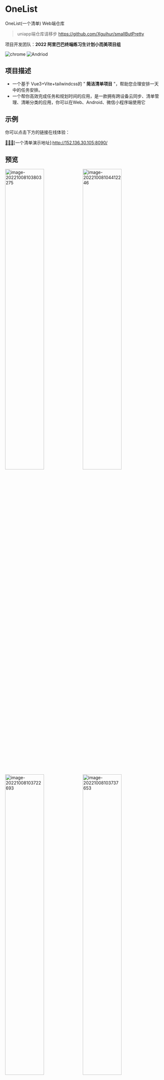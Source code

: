 # OneList

OneList(一个清单) Web端仓库

> uniapp端仓库请移步 https://github.com/Xguihur/smallButPretty

项目开发团队：**2022 阿里巴巴终端练习生计划小而美项目组**

![chrome](https://img.shields.io/badge/chrome-%3E%3D4.5-success.svg?logo=google%20chrome&logoColor=red) ![Andriod](https://img.shields.io/badge/andriod-suported-success.svg?logo=android) 

##  项目描述

- 一个基于 Vue3+Vite+tailwindcss的 " **简洁清单项目** "，帮助您合理安排一天中的任务安排。
- 一个帮你高效完成任务和规划时间的应用，是一款拥有跨设备云同步、清单管理、清晰分类的应用，你可以在Web、Android、微信小程序端使用它


## 示例

你可以点击下方的链接在线体验：

[🚀🚀🚀](https://gitee.com/link?target=http%3A%2F%2Fdatav.avuejs.com)[一个清单演示地址]:http://152.136.30.105:8090/

##   预览

<img src="http://lyc-markdownimg.test.upcdn.net/img/202210081038658.png" alt="image-20221008103803275" style="width:50%;" /><img src="http://lyc-markdownimg.test.upcdn.net/img/202210081044641.png" alt="image-20221008104412246" style="width:50%;" />

<img src="http://lyc-markdownimg.test.upcdn.net/img/202210081037896.png" alt="image-20221008103722693" style="width:50%;" /><img src="http://lyc-markdownimg.test.upcdn.net/img/202210081037814.png" alt="image-20221008103737653" style="width:50%;" />


## 技术细节

### 技术栈

- vite
- vue3
- vuex
- tailwindcss

### 亮点

- esLint + prettier + editorconfig + husky + commitizen 实现代码和提交规范
- 封装常用组件,例如dialog、avatar、button、popover、svg-icon
  - 函数式调用组件:message、confirm
- 封装axios,实现中断请求和前端缓存功能

## 已完成功能

- 账号注册/登录
- 新建任务/修改/删除任务
- 任务优先级分类显示
- 根据时间和完成情况筛选任务
- 使用aliOSS 前端上传头像

## 待完成功能

- 日程页面
- 统计页面
- 回收站
- 打卡


###  模块说明

```
|-- OneList
    |-- src
        |-- App.vue
        |-- main.js 入口
        |-- permission.js 权限管理
        |-- api 后台接口
        |-- assets 静态资源
        |-- constants 常量
        |-- libs 封装的常用组件
        |-- router 路由
        |-- store vuex
        |-- utils	
        |-- views 页面
            |-- calendar
            |-- clock
            |-- layout 布局
            |-- login-register
            |-- setting
            |-- statistic
            |-- todolist
```

##  安装

```
# 安装依赖
npm install

# 运行
npm run dev

# 发布
npm run build
```

